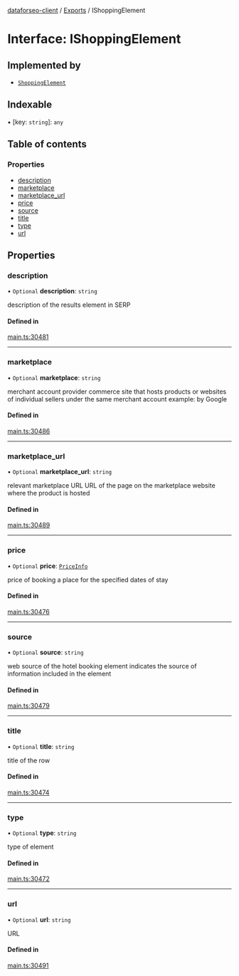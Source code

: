 [dataforseo-client](../README.md) / [Exports](../modules.md) / IShoppingElement

# Interface: IShoppingElement

## Implemented by

- [`ShoppingElement`](../classes/ShoppingElement.md)

## Indexable

▪ [key: `string`]: `any`

## Table of contents

### Properties

- [description](IShoppingElement.md#description)
- [marketplace](IShoppingElement.md#marketplace)
- [marketplace\_url](IShoppingElement.md#marketplace_url)
- [price](IShoppingElement.md#price)
- [source](IShoppingElement.md#source)
- [title](IShoppingElement.md#title)
- [type](IShoppingElement.md#type)
- [url](IShoppingElement.md#url)

## Properties

### description

• `Optional` **description**: `string`

description of the results element in SERP

#### Defined in

[main.ts:30481](https://github.com/dataforseo/TypeScriptClient/blob/7ca1aa4/main.ts#L30481)

___

### marketplace

• `Optional` **marketplace**: `string`

merchant account provider
commerce site that hosts products or websites of individual sellers under the same merchant account
example:
by Google

#### Defined in

[main.ts:30486](https://github.com/dataforseo/TypeScriptClient/blob/7ca1aa4/main.ts#L30486)

___

### marketplace\_url

• `Optional` **marketplace\_url**: `string`

relevant marketplace URL
URL of the page on the marketplace website where the product is hosted

#### Defined in

[main.ts:30489](https://github.com/dataforseo/TypeScriptClient/blob/7ca1aa4/main.ts#L30489)

___

### price

• `Optional` **price**: [`PriceInfo`](../classes/PriceInfo.md)

price of booking a place for the specified dates of stay

#### Defined in

[main.ts:30476](https://github.com/dataforseo/TypeScriptClient/blob/7ca1aa4/main.ts#L30476)

___

### source

• `Optional` **source**: `string`

web source of the hotel booking element
indicates the source of information included in the element

#### Defined in

[main.ts:30479](https://github.com/dataforseo/TypeScriptClient/blob/7ca1aa4/main.ts#L30479)

___

### title

• `Optional` **title**: `string`

title of the row

#### Defined in

[main.ts:30474](https://github.com/dataforseo/TypeScriptClient/blob/7ca1aa4/main.ts#L30474)

___

### type

• `Optional` **type**: `string`

type of element

#### Defined in

[main.ts:30472](https://github.com/dataforseo/TypeScriptClient/blob/7ca1aa4/main.ts#L30472)

___

### url

• `Optional` **url**: `string`

URL

#### Defined in

[main.ts:30491](https://github.com/dataforseo/TypeScriptClient/blob/7ca1aa4/main.ts#L30491)
